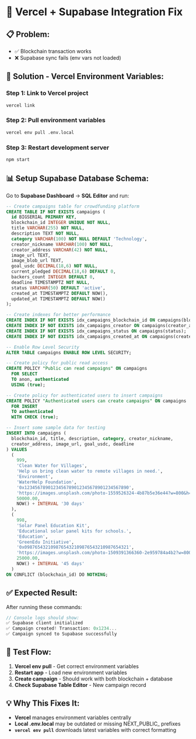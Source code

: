 # 🚀 Vercel + Supabase Integration Fix

## 📋 **Problem:**
- ✅ Blockchain transaction works
- ❌ Supabase sync fails (env vars not loaded)

## 🔧 **Solution - Vercel Environment Variables:**

### **Step 1: Link to Vercel project**
```bash
vercel link
```

### **Step 2: Pull environment variables**
```bash
vercel env pull .env.local
```

### **Step 3: Restart development server**
```bash
npm start
```

## 📊 **Setup Supabase Database Schema:**

Go to **Supabase Dashboard** → **SQL Editor** and run:

```sql
-- Create campaigns table for crowdfunding platform
CREATE TABLE IF NOT EXISTS campaigns (
  id BIGSERIAL PRIMARY KEY,
  blockchain_id INTEGER UNIQUE NOT NULL,
  title VARCHAR(255) NOT NULL,
  description TEXT NOT NULL,
  category VARCHAR(100) NOT NULL DEFAULT 'Technology',
  creator_nickname VARCHAR(100) NOT NULL,
  creator_address VARCHAR(42) NOT NULL,
  image_url TEXT,
  image_blob_url TEXT,
  goal_usdc DECIMAL(18,6) NOT NULL,
  current_pledged DECIMAL(18,6) DEFAULT 0,
  backers_count INTEGER DEFAULT 0,
  deadline TIMESTAMPTZ NOT NULL,
  status VARCHAR(50) DEFAULT 'active',
  created_at TIMESTAMPTZ DEFAULT NOW(),
  updated_at TIMESTAMPTZ DEFAULT NOW()
);

-- Create indexes for better performance
CREATE INDEX IF NOT EXISTS idx_campaigns_blockchain_id ON campaigns(blockchain_id);
CREATE INDEX IF NOT EXISTS idx_campaigns_creator ON campaigns(creator_address);
CREATE INDEX IF NOT EXISTS idx_campaigns_status ON campaigns(status);
CREATE INDEX IF NOT EXISTS idx_campaigns_created_at ON campaigns(created_at);

-- Enable Row Level Security
ALTER TABLE campaigns ENABLE ROW LEVEL SECURITY;

-- Create policy for public read access
CREATE POLICY "Public can read campaigns" ON campaigns 
  FOR SELECT 
  TO anon, authenticated
  USING (true);

-- Create policy for authenticated users to insert campaigns
CREATE POLICY "Authenticated users can create campaigns" ON campaigns 
  FOR INSERT 
  TO authenticated
  WITH CHECK (true);

-- Insert some sample data for testing
INSERT INTO campaigns (
  blockchain_id, title, description, category, creator_nickname, 
  creator_address, image_url, goal_usdc, deadline
) VALUES 
  (
    999, 
    'Clean Water for Villages', 
    'Help us bring clean water to remote villages in need.',
    'Environment',
    'WaterHelp Foundation',
    '0x1234567890123456789012345678901234567890',
    'https://images.unsplash.com/photo-1559526324-4b87b5e36e44?w=800&h=600&fit=crop',
    50000.00,
    NOW() + INTERVAL '30 days'
  ),
  (
    998,
    'Solar Panel Education Kit',
    'Educational solar panel kits for schools.',
    'Education',
    'GreenEdu Initiative',
    '0x0987654321098765432109876543210987654321',
    'https://images.unsplash.com/photo-1509391366360-2e959784a4b2?w=800&h=600&fit=crop',
    25000.00,
    NOW() + INTERVAL '45 days'
  )
ON CONFLICT (blockchain_id) DO NOTHING;
```

## ✅ **Expected Result:**

After running these commands:

```javascript
// Console logs should show:
✅ Supabase client initialized
✅ Campaign created! Transaction: 0x1234...
✅ Campaign synced to Supabase successfully
```

## 🎯 **Test Flow:**

1. **Vercel env pull** - Get correct environment variables
2. **Restart app** - Load new environment variables  
3. **Create campaign** - Should work with both blockchain + database
4. **Check Supabase Table Editor** - New campaign record

## 💡 **Why This Fixes It:**

- **Vercel** manages environment variables centrally
- **Local .env.local** may be outdated or missing NEXT_PUBLIC_ prefixes
- **`vercel env pull`** downloads latest variables with correct formatting